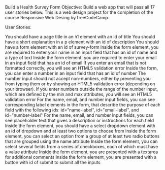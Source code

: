 Build a Health Survey Form
Objective: Build a web app that will pass all 17 user stories below. This is a web design project for the completion of the course Responsive Web Desing by freeCodeCamp.

User Stories:

You should have a page title in an h1 element with an id of title
You should have a short explanation in a p element with an id of description
You should have a form element with an id of survey-form
Inside the form element, you are required to enter your name in an input field that has an id of name and a type of text
Inside the form element, you are required to enter your email in an input field that has an id of email
If you enter an email that is not formatted correctly, you will see an HTML5 validation error
Inside the form, you can enter a number in an input field that has an id of number
The number input should not accept non-numbers, either by preventing you from typing them or by showing an HTML5 validation error (depending on your browser).
If you enter numbers outside the range of the number input, which are defined by the min and max attributes, you will see an HTML5 validation error
For the name, email, and number input fields, you can see corresponding label elements in the form, that describe the purpose of each field with the following ids: id="name-label", id="email-label", and id="number-label"
For the name, email, and number input fields, you can see placeholder text that gives a description or instructions for each field
Inside the form element, you should have a select dropdown element with an id of dropdown and at least two options to choose from
Inside the form element, you can select an option from a group of at least two radio buttons that are grouped using the name attribute
Inside the form element, you can select several fields from a series of checkboxes, each of which must have a value attribute
Inside the form element, you are presented with a textarea for additional comments
Inside the form element, you are presented with a button with id of submit to submit all the inputs